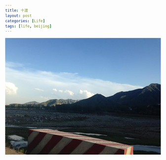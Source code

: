 ```yaml
---
title: 十渡
layout: post
categories: [Life]
tags: [life, beijing]
---
```


![IMG_6596](\media\files\2016\06\10\IMG_6596.JPG)

